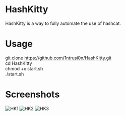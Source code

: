 # HashKitty
HashKitty is a way to fully automate the use of hashcat.

# Usage
git clone https://github.com/1ntrusi0n/HashKitty.git
<br />
cd HashKitty
<br />
chmod +x start.sh
<br />
./start.sh

# Screenshots
<img src="https://i.ibb.co/J5vtsYf/HK1.png" alt="HK1" border="0">
<img src="https://i.ibb.co/3NW0ndk/HK2.png" alt="HK2" border="0">
<img src="https://i.ibb.co/85FKTbP/HK3.png" alt="HK3" border="0">
